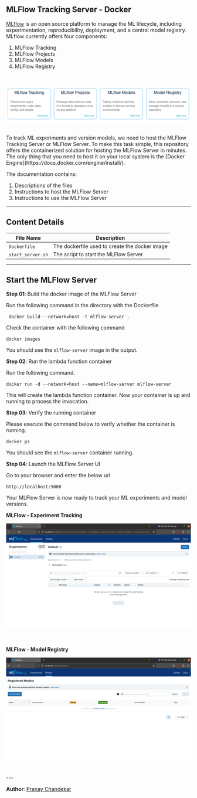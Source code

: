 ## MLFlow Tracking Server - Docker

[MLflow](https://mlflow.org/) is an open source platform to manage the ML lifecycle, including experimentation, reproducibility, deployment, and a central model registry. MLflow currently offers four components:

1.  MLFlow Tracking
2.  MLFlow Projects
3.  MLFlow Models
4.  MLFlow Registry
<br>
<p align="center">          
  <img src="/docs/images/mlflow-server-01.PNG" alt="MLFlow Components" />          
</p>    
<br>
To track ML experiments and version models, we need to host the MLFlow Tracking Server or MLFlow Server. To make this task simple, this repository offers the containerized solution for hosting the MLFlow Server in minutes. The only thing that you need to host it on your local system is the [Docker Engine](https://docs.docker.com/engine/install/).

The documentation contains:

1.  Descriptions of the files
2.  Instructions to host the MLFlow Server
3.  Instructions to use the MLFlow Server

---

## Content Details

| File Name | Description |
| --- | --- |
| `Dockerfile` | The dockerfile used to create the docker image |
| `start_server.sh` | The script to start the MLFlow Server |

---

## Start the MLFlow Server

**Step 01**: Build the docker image of the MLFlow Server

Run the following command in the directory with the Dockerfile

```plaintext
 docker build --network=host -t mlflow-server .
```

Check the container with the following command

```plaintext
docker images
```

You should see the `mlflow-server` image in the output.

**Step 02**: Run the lambda function container

Run the following command.

```plaintext
docker run -d --network=host --name=mlflow-server mlflow-server
```

This will create the lambda function container. Now your container is up and running to process the invocation.

**Step 03**: Verify the running container

Please execute the command below to verify whether the container is running.

```plaintext
docker ps
```

You should see the `mlflow-server` container running.

**Step 04**: Launch the MLFlow Server UI

Go to your browser and enter the below url

```plaintext
http://localhost:5000
```

Your MLFlow Server is now ready to track your ML experiments and model versions.

**MLFlow - Experiment Tracking**
<br>
<p align="center">          
  <img src="/docs/images/mlflow-server-02.png" alt="MLFlow Experiment Tracking" />          
</p>    
<br>

**MLFlow - Model Registry**
<br>
<p align="center">          
  <img src="/docs/images/mlflow-server-03.png" alt="MLFlow Model Registry" />          
</p>    
<br>
---

**Author**: [Pranay Chandekar](https://linktr.ee/pranaychandekar)